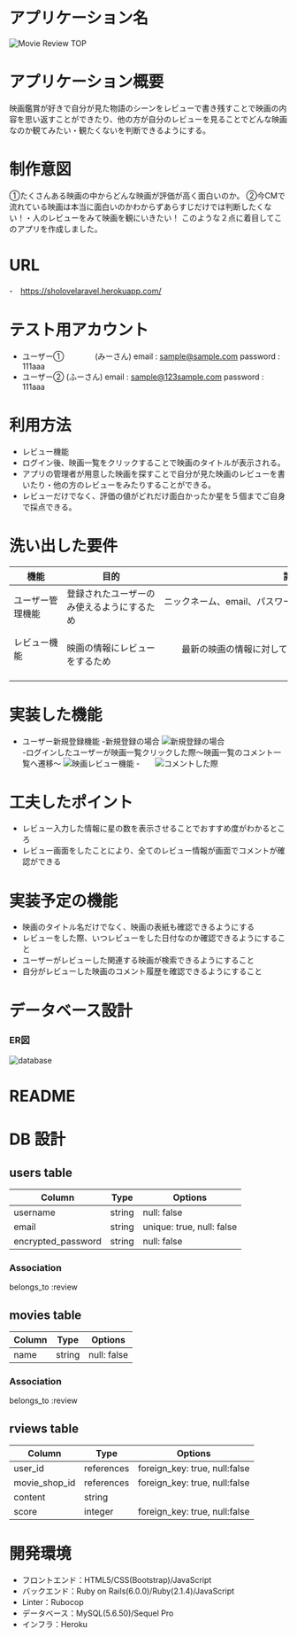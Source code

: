 # アプリケーション名
![Movie Review TOP](https://i.gyazo.com/58ab3546da2bf2c86df1ddff64313d42.png)

# アプリケーション概要
映画鑑賞が好きで自分が見た物語のシーンをレビューで書き残すことで映画の内容を思い返すことができたり、他の方が自分のレビューを見ることでどんな映画なのか観てみたい・観たくないを判断できるようにする。

# 制作意図　
①たくさんある映画の中からどんな映画が評価が高く面白いのか。
②今CMで流れている映画は本当に面白いのかわからずあらすじだけでは判断したくない！・人のレビューをみて映画を観にいきたい！
このような２点に着目してこのアプリを作成しました。

# URL
-　https://sholovelaravel.herokuapp.com/

# テスト用アカウント
- ユーザー①　　　　(みーさん) 
email : sample@sample.com
password : 111aaa  
- ユーザー②  (ふーさん)
email : sample@123sample.com
password : 111aaa

# 利用方法
- レビュー機能  
- ログイン後、映画一覧をクリックすることで映画のタイトルが表示される。 
- アプリの管理者が用意した映画を探すことで自分が見た映画のレビューを書いたり・他の方のレビューをみたりすることができる。
- レビューだけでなく、評価の値がどれだけ面白かったか星を５個までご自身で採点できる。

# 洗い出した要件

|      機能      |               目的               |                       詳細                       |                   ストーリー                  |
| ------------- | -------------------------------- | ----------------------------------------------- | ------------------------------------------ |
| ユーザー管理機能 | 登録されたユーザーのみ使えるようにするため | ニックネーム、email、パスワードを登録させる 　　　　　　　　　　　　　　　　　　　　　　　　　　　　　| 新規登録をします 　　　　　　　　　　　　　　　　　　　　　　　　　　　　　　　　　　　　　　　　　　　　　　　　　　　　　　　　　　　　|
| レビュー機能 　　　　　| 　　　　　　　　　　映画の情報にレビューをするため 　　　　　　　　　　|　　最新の映画の情報に対してのレビューを残せるようにする 　　　　　　　　　　　　　　　| 　　　　映画情報の結果に対してレビューをするべきであるため　|

# 実装した機能
  - ユーザー新規登録機能
    -新規登録の場合
      ![新規登録の場合](https://i.gyazo.com/54ecbe072c562b9ae58756e286112d84.gif)
　　　　　　　　-ログインしたユーザーが映画一覧クリックした際〜映画一覧のコメント一覧へ遷移〜
      ![映画レビュー機能](https://i.gyazo.com/3f86a2fa5a9c481dbe3a2cca3bd783fa.gif)
    -　　![コメントした際](https://i.gyazo.com/e34dccc108a0adf5d0c5521a845c35b5.gif)
  
# 工夫したポイント
  - レビュー入力した情報に星の数を表示させることでおすすめ度がわかるところ
  - レビュー画面をしたことにより、全てのレビュー情報が画面でコメントが確認ができる

# 実装予定の機能
  - 映画のタイトル名だけでなく、映画の表紙も確認できるようにする
  - レビューをした際、いつレビューをした日付なのか確認できるようにすること
  - ユーザーがレビューした関連する映画が検索できるようにすること
  - 自分がレビューした映画のコメント履歴を確認できるようにすること

# データベース設計
### ER図
![database](https://i.gyazo.com/1a8d2a06540fba95462b5c10f8bd911c.png)






# README

# DB 設計

## users table

| Column             | Type                | Options                              |
|--------------------|---------------------|--------------------------------------|
| username           | string              | null: false                          |
| email              | string              | unique: true, null: false            |
| encrypted_password | string              | null: false                          |

### Association

belongs_to :review

## movies table

| Column             | Type                | Options                              |
|--------------------|---------------------|--------------------------------------|
| name               | string              | null: false                          |


### Association

belongs_to :review

## rviews table

| Column             | Type                | Options                             |
|--------------------|---------------------|-------------------------------------|
| user_id            | references          | foreign_key: true, null:false       |
| movie_shop_id      | references          | foreign_key: true, null:false       |
| content            | string              |                                     |
| score              | integer             | foreign_key: true, null:false       |

# 開発環境
- フロントエンド：HTML5/CSS(Bootstrap)/JavaScript
- バックエンド：Ruby on Rails(6.0.0)/Ruby(2.1.4)/JavaScript
- Linter：Rubocop
- データベース：MySQL(5.6.50)/Sequel Pro
- インフラ：Heroku
